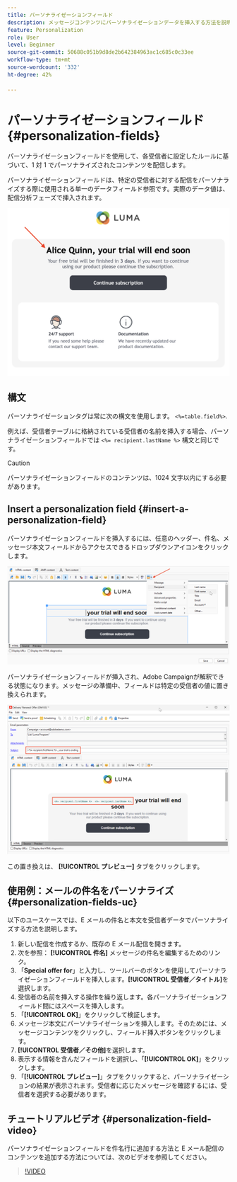 ```yaml
---
title: パーソナライゼーションフィールド
description: メッセージコンテンツにパーソナライゼーションデータを挿入する方法を説明します
feature: Personalization
role: User
level: Beginner
source-git-commit: 50688c051b9d8de2b642384963ac1c685c0c33ee
workflow-type: tm+mt
source-wordcount: '332'
ht-degree: 42%

---
```



# パーソナライゼーションフィールド{#personalization-fields}

パーソナライゼーションフィールドを使用して、各受信者に設定したルールに基づいて、1 対 1 でパーソナライズされたコンテンツを配信します。

パーソナライゼーションフィールドは、特定の受信者に対する配信をパーソナライズする際に使用される単一のデータフィールド参照です。実際のデータ値は、配信分析フェーズで挿入されます。

![メッセージのパーソナライゼーションの例](assets/perso-name-sample.png)

## 構文

パーソナライゼーションタグは常に次の構文を使用します。 `<%=table.field%>`.

例えば、受信者テーブルに格納されている受信者の名前を挿入する場合、パーソナライゼーションフィールドでは `<%= recipient.lastName %>` 構文と同じです。

>[!CAUTION]
>
>パーソナライゼーションフィールドのコンテンツは、1024 文字以内にする必要があります。

## Insert a personalization field {#insert-a-personalization-field}

パーソナライゼーションフィールドを挿入するには、任意のヘッダー、件名、メッセージ本文フィールドからアクセスできるドロップダウンアイコンをクリックします。

![パーソナライゼーションフィールドを挿入](assets/perso-field-insert.png)

パーソナライゼーションフィールドが挿入され、Adobe Campaignが解釈できる状態になります。メッセージの準備中、フィールドは特定の受信者の値に置き換えられます。

![メールのパーソナライゼーションフィールド](assets/perso-fields-in-msg.png)

この置き換えは、 **[!UICONTROL プレビュー]** タブをクリックします。

<!--Learn more about message preview in [this page]().-->

## 使用例：メールの件名をパーソナライズ {#personalization-fields-uc}

以下のユースケースでは、E メールの件名と本文を受信者データでパーソナライズする方法を説明します。

1. 新しい配信を作成するか、既存の E メール配信を開きます。
1. 次を参照： **[!UICONTROL 件名]** メッセージの件名を編集するためのリンク。
1. 「**Special offer for**」と入力し、ツールバーのボタンを使用してパーソナライゼーションフィールドを挿入します。**[!UICONTROL 受信者／タイトル]**&#x200B;を選択します。
1. 受信者の名前を挿入する操作を繰り返します。各パーソナライゼーションフィールド間にはスペースを挿入します。
1. 「**[!UICONTROL OK]**」をクリックして検証します。
1. メッセージ本文にパーソナライゼーションを挿入します。そのためには、メッセージコンテンツをクリックし、フィールド挿入ボタンをクリックします。
1. **[!UICONTROL 受信者／その他]**&#x200B;を選択します。
1. 表示する情報を含んだフィールドを選択し、「**[!UICONTROL OK]**」をクリックします。
1. 「**[!UICONTROL プレビュー]**」タブをクリックすると、パーソナライゼーションの結果が表示されます。受信者に応じたメッセージを確認するには、受信者を選択する必要があります。



## チュートリアルビデオ {#personalization-field-video}

パーソナライゼーションフィールドを件名行に追加する方法と E メール配信のコンテンツを追加する方法については、次のビデオを参照してください。

>[!VIDEO](https://video.tv.adobe.com/v/24925?quality=12)


